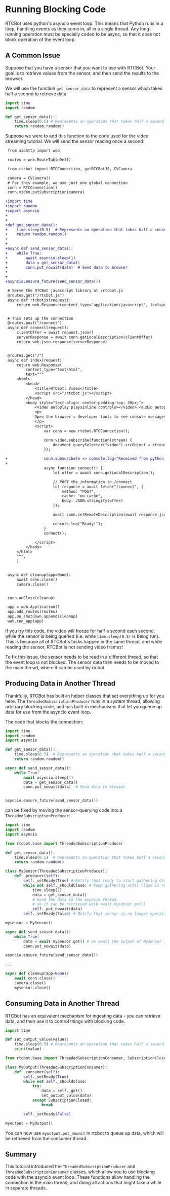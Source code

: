 # Running Blocking Code

RTCBot uses python's asyncio event loop. This means that Python runs in a loop, handling events as they come in, all in a single thread. Any long-running operation must be specially coded to be async, so that it does not block operation of the event loop.

## A Common Issue

Suppose that you have a sensor that you want to use with RTCBot. Your goal is to retrieve values from the sensor, and then send the results to the browser.

We will use the function `get_sensor_data` to represent a sensor which takes half a second to retrieve data:

```python
import time
import random

def get_sensor_data():
    time.sleep(0.5) # Represents an operation that takes half a second to complete
    return random.random()
```

Suppose we were to add this function to the code used for the video streaming tutorial. We will send the sensor reading once a second:

```diff
 from aiohttp import web

 routes = web.RouteTableDef()

 from rtcbot import RTCConnection, getRTCBotJS, CVCamera

 camera = CVCamera()
 # For this example, we use just one global connection
 conn = RTCConnection()
 conn.video.putSubscription(camera)

+import time
+import random
+import asyncio
+
+
+def get_sensor_data():
+    time.sleep(0.5)  # Represents an operation that takes half a second to complete
+    return random.random()
+
+
+async def send_sensor_data():
+    while True:
+        await asyncio.sleep(1)
+        data = get_sensor_data()
+        conn.put_nowait(data)  # Send data to browser
+
+
+asyncio.ensure_future(send_sensor_data())

 # Serve the RTCBot javascript library at /rtcbot.js
 @routes.get("/rtcbot.js")
 async def rtcbotjs(request):
     return web.Response(content_type="application/javascript", text=getRTCBotJS())


 # This sets up the connection
 @routes.post("/connect")
 async def connect(request):
     clientOffer = await request.json()
     serverResponse = await conn.getLocalDescription(clientOffer)
     return web.json_response(serverResponse)


 @routes.get("/")
 async def index(request):
     return web.Response(
         content_type="text/html",
         text="""
     <html>
         <head>
             <title>RTCBot: Video</title>
             <script src="/rtcbot.js"></script>
         </head>
         <body style="text-align: center;padding-top: 30px;">
             <video autoplay playsinline controls></video> <audio autoplay></audio>
             <p>
             Open the browser's developer tools to see console messages (CTRL+SHIFT+C)
             </p>
             <script>
                 var conn = new rtcbot.RTCConnection();

                 conn.video.subscribe(function(stream) {
                     document.querySelector("video").srcObject = stream;
                 });

+                conn.subscribe(m => console.log("Received from python:", m));
+
                 async function connect() {
                     let offer = await conn.getLocalDescription();

                     // POST the information to /connect
                     let response = await fetch("/connect", {
                         method: "POST",
                         cache: "no-cache",
                         body: JSON.stringify(offer)
                     });

                     await conn.setRemoteDescription(await response.json());

                     console.log("Ready!");
                 }
                 connect();

             </script>
         </body>
     </html>
     """,
     )


 async def cleanup(app=None):
     await conn.close()
     camera.close()


 conn.onClose(cleanup)

 app = web.Application()
 app.add_routes(routes)
 app.on_shutdown.append(cleanup)
 web.run_app(app)
```

If you try this code, the video will freeze for half a second each second, while the sensor is being queried (i.e. while `time.sleep(0.5)` is being run).
This is because all of RTCBot's tasks happen in the same thread, and while reading the sensor, RTCBot is not sending video frames!

To fix this issue, the sensor needs to be read in a different thread, so that the event loop is not blocked. The sensor data then needs to be moved to the main thread, where it can be used by rtcbot.

## Producing Data in Another Thread

Thankfully, RTCBot has built-in helper classes that set everything up for you here. The `ThreadedSubscriptionProducer` runs in a system thread, allowing arbitrary blocking code, and has built-in mechanisms that let you queue up data for use from the asyncio event loop.

The code that blocks the connection:

```python
import time
import random
import asyncio

def get_sensor_data():
    time.sleep(0.5)  # Represents an operation that takes half a second to complete
    return random.random()

async def send_sensor_data():
    while True:
        await asyncio.sleep(1)
        data = get_sensor_data()
        conn.put_nowait(data)  # Send data to browser


asyncio.ensure_future(send_sensor_data())
```

can be fixed by moving the sensor-querying code into a `ThreadedSubscriptionProducer`:

```python
import time
import random
import asyncio

from rtcbot.base import ThreadedSubscriptionProducer

def get_sensor_data():
    time.sleep(0.5)  # Represents an operation that takes half a second to complete
    return random.random()

class MySensor(ThreadedSubscriptionProducer):
    def _producer(self):
        self._setReady(True) # Notify that ready to start gathering data
        while not self._shouldClose: # Keep gathering until close is requested
            time.sleep(1)
            data = get_sensor_data()
            # Send the data to the asyncio thread,
            # so it can be retrieved with await mysensor.get()
            self._put_nowait(data)
        self._setReady(False) # Notify that sensor is no longer operational

mysensor = MySensor()

async def send_sensor_data():
    while True:
        data = await mysensor.get() # we await the output of MySensor in a loop
        conn.put_nowait(data)

asyncio.ensure_future(send_sensor_data())

...

async def cleanup(app=None):
    await conn.close()
    camera.close()
    mysensor.close()
```

## Consuming Data in Another Thread

RTCBot has an equivalent mechanism for ingesting data - you can retrieve data, and then use it to control things with blocking code.

```python
import time

def set_output_value(value):
    time.sleep(0.5) # Represents an operation that takes half a second to complete
    print(value)

from rtcbot.base import ThreadedSubscriptionConsumer, SubscriptionClosed

class MyOutput(ThreadedSubscriptionConsumer):
    def _consumer(self):
        self._setReady(True)
        while not self._shouldClose:
            try:
                data = self._get()
                set_output_value(data)
            except SubscriptionClosed:
                break

        self._setReady(False)

myoutput = MyOutput()
```

You can now use `myoutput.put_nowait` in rtcbot to queue up data, which will be retrieved from the consumer thread.

## Summary

This tutorial introduced the `ThreadedSubscriptionProducer` and `ThreadedSubscriptionConsumer` classes, which allow you to use blocking code with the asyncio event loop. These functions allow handling the connection in the main thread, and doing all actions that might take a while in separate threads.
